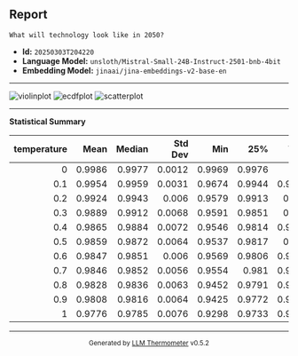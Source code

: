 ## Report

```
What will technology look like in 2050?
```
- **Id:** `20250303T204220`
- **Language Model:** `unsloth/Mistral-Small-24B-Instruct-2501-bnb-4bit`
- **Embedding Model:** `jinaai/jina-embeddings-v2-base-en`

---

![violinplot](../assets/20250303T204220/violinplot.png)
![ecdfplot](../assets/20250303T204220/ecdfplot.png)
![scatterplot](../assets/20250303T204220/scatterplot.png)

---

**Statistical Summary**

|   temperature |   Mean |   Median |   Std Dev |    Min |    25% |    75% |    Max |   Count |
|--------------:|-------:|---------:|----------:|-------:|-------:|-------:|-------:|--------:|
|           0   | 0.9986 |   0.9977 |    0.0012 | 0.9969 | 0.9976 | 1      | 1      |   32640 |
|           0.1 | 0.9954 |   0.9959 |    0.0031 | 0.9674 | 0.9944 | 0.9971 | 1      |   32640 |
|           0.2 | 0.9924 |   0.9943 |    0.006  | 0.9579 | 0.9913 | 0.996  | 0.9994 |   32640 |
|           0.3 | 0.9889 |   0.9912 |    0.0068 | 0.9591 | 0.9851 | 0.994  | 0.999  |   32640 |
|           0.4 | 0.9865 |   0.9884 |    0.0072 | 0.9546 | 0.9814 | 0.9924 | 0.9985 |   32640 |
|           0.5 | 0.9859 |   0.9872 |    0.0064 | 0.9537 | 0.9817 | 0.991  | 0.9985 |   32640 |
|           0.6 | 0.9847 |   0.9851 |    0.006  | 0.9569 | 0.9806 | 0.9894 | 0.9982 |   32640 |
|           0.7 | 0.9846 |   0.9852 |    0.0056 | 0.9554 | 0.981  | 0.9889 | 0.9977 |   32640 |
|           0.8 | 0.9828 |   0.9836 |    0.0063 | 0.9452 | 0.9791 | 0.9874 | 0.9969 |   32640 |
|           0.9 | 0.9808 |   0.9816 |    0.0064 | 0.9425 | 0.9772 | 0.9853 | 0.9968 |   32640 |
|           1   | 0.9776 |   0.9785 |    0.0076 | 0.9298 | 0.9733 | 0.9829 | 0.9966 |   32640 |

---

<div align="center">
  <sub>Generated by <a href="https://github.com/S1M0N38/llm-thermometer">LLM Thermometer</a> v0.5.2</sub>
</div>